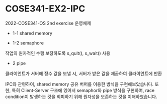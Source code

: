 # COSE341-EX2-IPC
2022-COSE341-OS 2nd exercise 운영체제

- 1-1 shared memory

- 1-2 semaphore

작업의 원자적인 수행 보장하도록 s_quit(), s_wait() 사용

- 2 pipe

클라이언트가 서버에 정수 값을 보낼 시, 서버가 받은 값을 제곱하여 클라이언트에 반환 


IPC와 관련하여, shared memory 공유 버퍼를 이용한 방식을 구현해보았습니다. 또한, 특히 Client-Server 구조에 있어서 semaphor와 pipe 방식을 구현하여, race condition이 발생하는 것을 회피하기 위해 원자성을 보존하는 것을 이해하였습니다.
